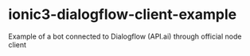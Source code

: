# ionic3-dialogflow-client-example
Example of a bot connected to Dialogflow (API.ai) through official node client 
